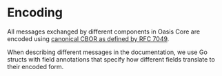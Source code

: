 # Encoding

All messages exchanged by different components in Oasis Core are encoded using
[canonical CBOR as defined by RFC 7049](https://tools.ietf.org/html/rfc7049).

When describing different messages in the documentation, we use Go structs with field annotations
that specify how different fields translate to their encoded form.
